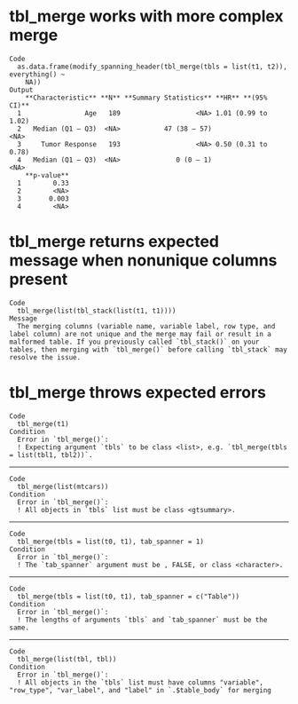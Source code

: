 # tbl_merge works with more complex merge

    Code
      as.data.frame(modify_spanning_header(tbl_merge(tbls = list(t1, t2)), everything() ~
        NA))
    Output
        **Characteristic** **N** **Summary Statistics** **HR** **(95% CI)**
      1                Age   189                   <NA> 1.01 (0.99 to 1.02)
      2   Median (Q1 – Q3)  <NA>           47 (38 – 57)                <NA>
      3     Tumor Response   193                   <NA> 0.50 (0.31 to 0.78)
      4   Median (Q1 – Q3)  <NA>              0 (0 – 1)                <NA>
        **p-value**
      1        0.33
      2        <NA>
      3       0.003
      4        <NA>

# tbl_merge returns expected message when nonunique columns present

    Code
      tbl_merge(list(tbl_stack(list(t1, t1))))
    Message
      The merging columns (variable name, variable label, row type, and label column) are not unique and the merge may fail or result in a malformed table. If you previously called `tbl_stack()` on your tables, then merging with `tbl_merge()` before calling `tbl_stack` may resolve the issue.

# tbl_merge throws expected errors

    Code
      tbl_merge(t1)
    Condition
      Error in `tbl_merge()`:
      ! Expecting argument `tbls` to be class <list>, e.g. `tbl_merge(tbls = list(tbl1, tbl2))`.

---

    Code
      tbl_merge(list(mtcars))
    Condition
      Error in `tbl_merge()`:
      ! All objects in `tbls` list must be class <gtsummary>.

---

    Code
      tbl_merge(tbls = list(t0, t1), tab_spanner = 1)
    Condition
      Error in `tbl_merge()`:
      ! The `tab_spanner` argument must be , FALSE, or class <character>.

---

    Code
      tbl_merge(tbls = list(t0, t1), tab_spanner = c("Table"))
    Condition
      Error in `tbl_merge()`:
      ! The lengths of arguments `tbls` and `tab_spanner` must be the same.

---

    Code
      tbl_merge(list(tbl, tbl))
    Condition
      Error in `tbl_merge()`:
      ! All objects in the `tbls` list must have columns "variable", "row_type", "var_label", and "label" in `.$table_body` for merging

